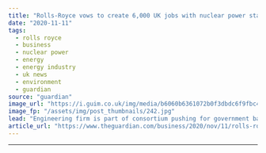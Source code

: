 ```yaml
---
title: "Rolls-Royce vows to create 6,000 UK jobs with nuclear power station plans"
date: "2020-11-11"
tags: 
  - rolls royce
  - business
  - nuclear power
  - energy
  - energy industry
  - uk news
  - environment
  - guardian
source: "guardian"
image_url: "https://i.guim.co.uk/img/media/b6060b6361072b0f3dbdc6f9fbc4482d1ccc0bb7/203_323_2438_1463/master/2438.jpg?width=460&quality=85&auto=format&fit=max&s=91eaaf62d5aed0c12d43c8069fa65e1d"
image_fp: "/assets/img/post_thumbnails/242.jpg"
lead: "Engineering firm is part of consortium pushing for government backingRolls-Royce says it can create 6,000 UK jobs within five years if the government backs its plans to build small nuclear reactors around the country.The engineering company is part o..."
article_url: "https://www.theguardian.com/business/2020/nov/11/rolls-royce-vows-to-create-6000-uk-jobs-with-nuclear-power-station-plans"
---
```


---
